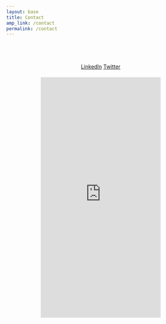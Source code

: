 ```yaml
---
layout: base
title: Contact
amp_link: /contact
permalink: /contact
---
```

<div style="min-width: 320px; width: 90%; height: 930px; overflow: hidden; margin: 50px auto 20px auto; text-align: center;">
    <div style="padding: 20px;">
        <a class="basic-link" href="https://www.linkedin.com/in/michaelotte13" target="_blank" title="Michael Otte's LinkedIn">LinkedIn</a>
        <a class="basic-link" href="https://twitter.com/michaelotte1?lang=en" target="_blank" title="Michael Otte's Twitter">Twitter</a>
    </div>
    <iframe src="https://docs.google.com/forms/d/e/1FAIpQLSfDPtwEmuEvuWdw_StNID4rtCni_pbYd2fhfU1DSQNCmIvxyQ/viewform?embedded=true" width="320" height="640" frameborder="0" marginheight="0" marginwidth="0" scrolling="no">Loading…</iframe>
</div>

